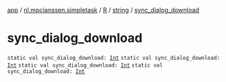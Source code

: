 [app](../../../index.md) / [nl.mpcjanssen.simpletask](../../index.md) / [R](../index.md) / [string](index.md) / [sync_dialog_download](.)

# sync_dialog_download

`static val sync_dialog_download: `[`Int`](https://kotlinlang.org/api/latest/jvm/stdlib/kotlin/-int/index.html)
`static val sync_dialog_download: `[`Int`](https://kotlinlang.org/api/latest/jvm/stdlib/kotlin/-int/index.html)
`static val sync_dialog_download: `[`Int`](https://kotlinlang.org/api/latest/jvm/stdlib/kotlin/-int/index.html)
`static val sync_dialog_download: `[`Int`](https://kotlinlang.org/api/latest/jvm/stdlib/kotlin/-int/index.html)